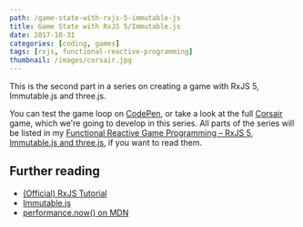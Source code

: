 ```yaml
---
path: /game-state-with-rxjs-5-immutable-js
title: Game State with RxJS 5/Immutable.js
date: 2017-10-31
categories: [coding, games]
tags: [rxjs, functional-reactive-programming]
thumbnail: /images/corsair.jpg
---
```


This is the second part in a series on creating a game with RxJS 5, Immutable.js and three.js.

You can test the game loop on [CodePen], or take a look at the full [Corsair] game, which we're going to develop in this series. All parts of the series will be listed in my [Functional Reactive Game Programming – RxJS 5, Immutable.js and three.js], if you want to read them.


## Further reading

* [(Official) RxJS Tutorial](http://reactivex.io/rxjs/manual/tutorial.html)
* [Immutable.js](https://facebook.github.io/immutable-js/)
* [performance.now() on MDN](https://developer.mozilla.org/en-US/docs/Web/API/Performance/now)

[CodePen]: https://codepen.io/Lorti/pen/VbMavj
[Corsair]: https://github.com/Lorti/corsair
[Functional Reactive Game Programming – RxJS 5, Immutable.js and three.js]: functional-reactive-game-programming-rxjs-5-immutable-js-and-three-js
